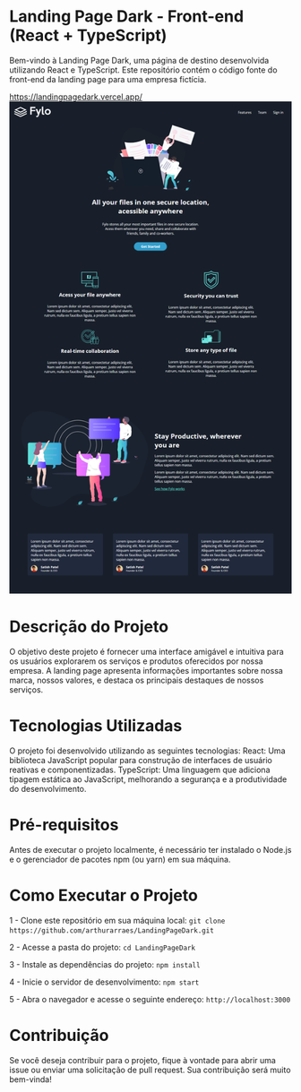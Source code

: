 # Landing Page Dark - Front-end (React + TypeScript)
Bem-vindo à Landing Page Dark, uma página de destino desenvolvida utilizando React e TypeScript. Este repositório contém o código fonte do front-end da landing page para uma empresa fictícia.

https://landingpagedark.vercel.app/
<img src='https://github.com/arthurarraes/LandingPageDark/blob/main/image.png'>

# **Descrição do Projeto**

O objetivo deste projeto é fornecer uma interface amigável e intuitiva para os usuários explorarem os serviços e produtos oferecidos por nossa empresa. A landing page apresenta informações importantes sobre nossa marca, nossos valores, e destaca os principais destaques de nossos serviços.

# **Tecnologias Utilizadas**

O projeto foi desenvolvido utilizando as seguintes tecnologias:
React: Uma biblioteca JavaScript popular para construção de interfaces de usuário reativas e componentizadas.
TypeScript: Uma linguagem que adiciona tipagem estática ao JavaScript, melhorando a segurança e a produtividade do desenvolvimento.

# **Pré-requisitos**

Antes de executar o projeto localmente, é necessário ter instalado o Node.js e o gerenciador de pacotes npm (ou yarn) em sua máquina.

# **Como Executar o Projeto**

1 - Clone este repositório em sua máquina local:
```git clone https://github.com/arthurarraes/LandingPageDark.git```

2 - Acesse a pasta do projeto:
```cd LandingPageDark```

3 - Instale as dependências do projeto:
```npm install```

4 - Inicie o servidor de desenvolvimento:
```npm start```

5 - Abra o navegador e acesse o seguinte endereço:
```http://localhost:3000```

# **Contribuição**

Se você deseja contribuir para o projeto, fique à vontade para abrir uma issue ou enviar uma solicitação de pull request. Sua contribuição será muito bem-vinda!

 
